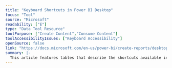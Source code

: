 ```yaml
---
title: "Keyboard Shortcuts in Power BI Desktop"
focus: "Tool"
source: "Microsoft"
readability: ["E"]
type: "Data Tool Resource"
toolPurpose: ["Create Content","Consume Content"]
toolAccessibilityIssues: ["Keyboard Accessibility"]
openSource: false
link: "https://docs.microsoft.com/en-us/power-bi/create-reports/desktop-accessibility-keyboard-shortcuts"
summary: |-
  This article features tables that describe the shortcuts available in a Power BI report.
---
```


